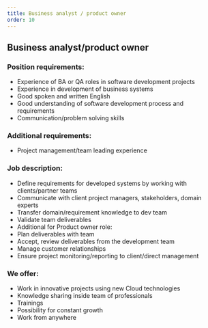 ```yaml
---
title: Business analyst / product owner
order: 10
---
```

## Business analyst/product owner

### Position requirements:
* Experience of BA or QA roles in software development projects
* Experience in development of business systems
* Good spoken and written English
* Good understanding of software development process and requirements
* Communication/problem solving skills

### Additional requirements:
* Project management/team leading experience

### Job description:
* Define requirements for developed systems by working with clients/partner teams
* Communicate with client project managers, stakeholders, domain experts
* Transfer domain/requirement knowledge to dev team
* Validate team deliverables
* Additional for Product owner role:
* Plan deliverables with team
* Accept, review deliverables from the development team
* Manage customer relationships
* Ensure project monitoring/reporting to client/direct management

### We offer:
* Work in innovative projects using new Cloud technologies
* Knowledge sharing inside team of professionals
* Trainings
* Possibility for constant growth
* Work from anywhere
